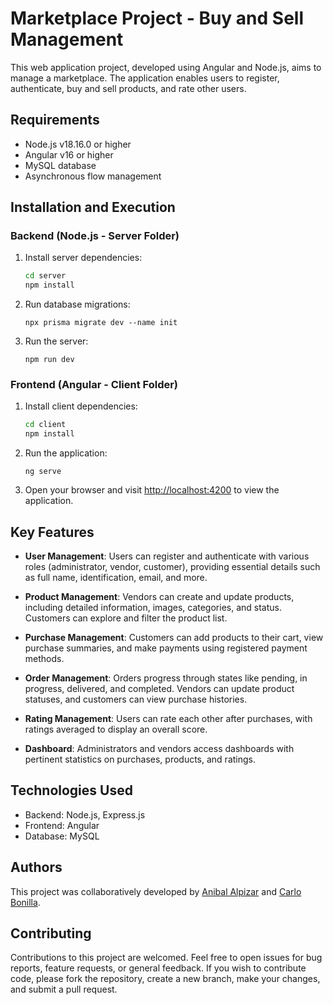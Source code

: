 # Marketplace Project - Buy and Sell Management

This web application project, developed using Angular and Node.js, aims to manage a marketplace. The application enables users to register, authenticate, buy and sell products, and rate other users.

## Requirements

- Node.js v18.16.0 or higher
- Angular v16 or higher
- MySQL database
- Asynchronous flow management

## Installation and Execution

### Backend (Node.js - Server Folder)

1. Install server dependencies:

   ```bash
   cd server
   npm install
   ```

2. Run database migrations:

   ``
   npx prisma migrate dev --name init
   ``

3. Run the server:

   ``
   npm run dev
   ``

### Frontend (Angular - Client Folder)

1. Install client dependencies:

   ```bash
   cd client
   npm install
   ```

2. Run the application:

   ``
   ng serve
   ``

4. Open your browser and visit [http://localhost:4200](http://localhost:4200) to view the application.

## Key Features

- **User Management**: Users can register and authenticate with various roles (administrator, vendor, customer), providing essential details such as full name, identification, email, and more.

- **Product Management**: Vendors can create and update products, including detailed information, images, categories, and status. Customers can explore and filter the product list.

- **Purchase Management**: Customers can add products to their cart, view purchase summaries, and make payments using registered payment methods.

- **Order Management**: Orders progress through states like pending, in progress, delivered, and completed. Vendors can update product statuses, and customers can view purchase histories.

- **Rating Management**: Users can rate each other after purchases, with ratings averaged to display an overall score.

- **Dashboard**: Administrators and vendors access dashboards with pertinent statistics on purchases, products, and ratings.

## Technologies Used

- Backend: Node.js, Express.js
- Frontend: Angular
- Database: MySQL

## Authors

This project was collaboratively developed by [Anibal Alpizar](https://github.com/Anibal-Alpizar) and [Carlo Bonilla](https://github.com/cabonillamo).

## Contributing

Contributions to this project are welcomed. Feel free to open issues for bug reports, feature requests, or general feedback. If you wish to contribute code, please fork the repository, create a new branch, make your changes, and submit a pull request.
